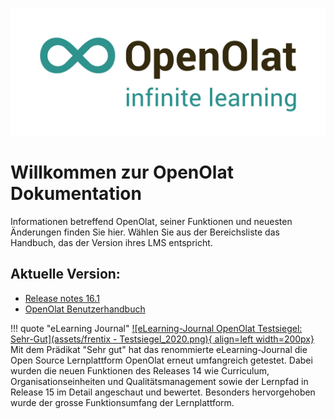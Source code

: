 ![Logo: OpenOlat – infinite learning](assets/OpenOlat_Logo_claim_RGB.png)

# Willkommen zur OpenOlat Dokumentation

Informationen betreffend OpenOlat, seiner Funktionen und neuesten Änderungen finden Sie hier. Wählen Sie aus der Bereichsliste das Handbuch, das der Version ihres LMS entspricht.

## Aktuelle Version:

- [Release notes 16.1](release_notes/Release_notes_16.1.de.md)
- [OpenOlat Benutzerhandbuch](manual_user/)


!!! quote "eLearning Journal"
	[![eLearning-Journal OpenOlat Testsiegel: Sehr-Gut](assets/frentix - Testsiegel_2020.png){ align=left width=200px}](assets/eLJ12020_TEST_Frentix.pdf)
	Mit dem Prädikat "Sehr gut" hat das renommierte eLearning-Journal die Open Source Lernplattform OpenOlat erneut umfangreich getestet. Dabei wurden die neuen Funktionen des Releases 14 wie Curriculum, Organisationseinheiten und Qualitätsmanagement sowie der Lernpfad in Release 15 im Detail angeschaut und bewertet. Besonders hervorgehoben wurde der grosse Funktionsumfang der Lernplattform.